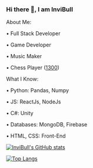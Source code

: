 ### Hi there 👋, I am InviBull

About Me: 

• Full Stack Developer

• Game Developer

• Music Maker

• Chess Player ([1300](https://chess.com))

What I Know: 

• Python: Pandas, Numpy

• JS: ReactJs, NodeJs

• C#: Unity

• Databases: MongoDB, Firebase

• HTML, CSS: Front-End

[![InviBull's GitHub stats](https://github-readme-stats.vercel.app/api?username=invibull&show_icons=true&include_all_commits=true)](https://github.com/anuraghazra/github-readme-stats)


[![Top Langs](https://github-readme-stats.vercel.app/api/top-langs/?username=invibull)](https://github.com/anuraghazra/github-readme-stats)
